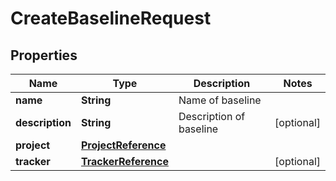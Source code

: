 

# CreateBaselineRequest


## Properties

| Name | Type | Description | Notes |
|------------ | ------------- | ------------- | -------------|
|**name** | **String** | Name of baseline |  |
|**description** | **String** | Description of baseline |  [optional] |
|**project** | [**ProjectReference**](ProjectReference.md) |  |  |
|**tracker** | [**TrackerReference**](TrackerReference.md) |  |  [optional] |



